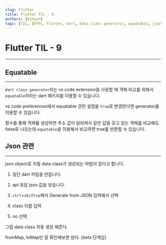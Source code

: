 ```yaml
---
slug: Flutter
title: Flutter TIL - 9
authors: [kihyun]
tags: [TIL, 플러터, flutter, dart, data class generator, equatable, json]
---
```


# Flutter TIL - 9
---

## Equatable
---

`dart class generator`라는 vs code extension을 사용할 때 객체 비교를 위해서 `equatable`이라는 dart 패키지를 이용할 수 있습니다.

vs code preferences에서 equatable 관련 설정을 `true`로 변경한다면 generator를 이용할 수 있습니다.

함수를 통해 객체를 생성하면 주소 값이 달라져서 같은 값을 갖고 있는 객체를 비교해도 false로 나오는데 `equatable`을 이용해서 비교하면 true를 반환할 수 있습니다.

## Json 관련
---

json object로 자동 data class가 생성되는 마법이 있다고 합니다.

1. 일단 dart 파일을 만듭니다.

2. api 응답 json 값을 넣습니다.

3. `ctrl`+`shift`+`p`해서 Generate from JSON 입력해서 선택

4. class 이름 입력

5. no 선택

그럼 data class 자동 생성 해준다.

fromMap, toMap만 잘 확인해보면 된다. (beta 단계임)
